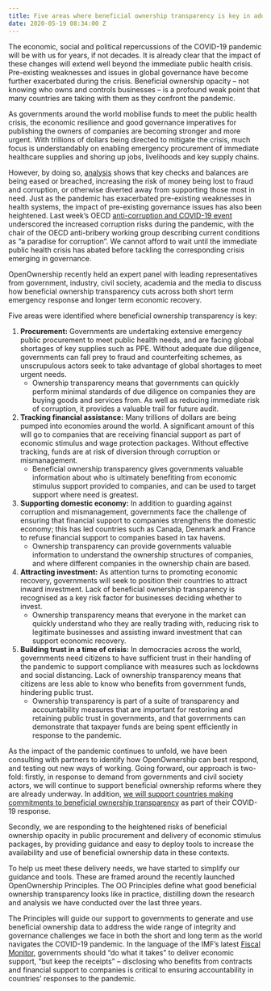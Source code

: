 ```yaml
---
title: Five areas where beneficial ownership transparency is key in addressing Coronavirus
date: 2020-05-19 08:34:00 Z
---
```


The economic, social and political repercussions of the COVID-19 pandemic will be with us for years, if not decades. It is already clear that the impact of these changes will extend well beyond the immediate public health crisis. Pre-existing weaknesses and issues in global governance have become further exacerbated during the crisis. Beneficial ownership opacity – not knowing who owns and controls businesses – is a profound weak point that many countries are taking with them as they confront the pandemic.

As governments around the world mobilise funds to meet the public health crisis, the economic resilience and good governance imperatives for publishing the owners of companies are becoming stronger and more urgent. With trillions of dollars being directed to mitigate the crisis, much focus is understandably on enabling emergency procurement of immediate healthcare supplies and shoring up jobs, livelihoods and key supply chains. 

However, by doing so, [analysis](https://www.u4.no/publications/corruption-in-the-time-of-covid-19-a-double-threat-for-low-income-countries) shows that key checks and balances are being eased or breached, increasing the risk of money being lost to fraud and corruption, or otherwise diverted away from supporting those most in need. Just as the pandemic has exacerbated pre-existing weaknesses in health systems, the impact of pre-existing governance issues has also been heightened. Last week’s OECD [anti-corruption and COVID-19 event](https://www.youtube.com/watch?v=gWz37lJiVzY&amp=&feature=youtu.be) underscored the increased corruption risks during the pandemic, with the chair of the OECD anti-bribery working group describing current conditions as “a paradise for corruption”. We cannot afford to wait until the immediate public health crisis has abated before tackling the corresponding crisis emerging in governance. 

OpenOwnership recently held an expert panel with leading representatives from government, industry, civil society, academia and the media to discuss how beneficial ownership transparency cuts across both short term emergency response and longer term economic recovery.

Five areas were identified where beneficial ownership transparency is key: 



1. **Procurement:** Governments are undertaking extensive emergency public procurement to meet public health needs, and are facing global shortages of key supplies such as PPE. Without adequate due diligence, governments can fall prey to fraud and counterfeiting schemes, as unscrupulous actors seek to take advantage of global shortages to meet urgent needs. 
    *   Ownership transparency means that governments can quickly perform minimal  standards of due diligence on companies they are buying goods and services from. As well as reducing immediate risk of corruption, it provides a valuable trail for future audit.
2. **Tracking financial assistance:** Many trillions of dollars are being pumped into economies around the world. A significant amount of this will go to companies that are receiving financial support as part of economic stimulus and wage protection packages. Without effective tracking, funds are at risk of diversion through corruption or mismanagement. 
    *   Beneficial ownership transparency gives governments valuable information about who is ultimately benefiting from economic stimulus support provided to companies, and can be used to target support where need is greatest.
3. **Supporting domestic economy:** In addition to guarding against corruption and mismanagement, governments face the challenge of ensuring that financial support to companies strengthens the domestic economy; this has led countries such as Canada, Denmark and France to refuse financial support to companies based in tax havens. 
    *   Ownership transparency can provide governments valuable information to understand the ownership structures of companies, and where different companies in the ownership chain are based.
4. **Attracting investment:** As attention turns to promoting economic recovery, governments will seek to position their countries to attract inward investment. Lack of beneficial ownership transparency is recognised as a key risk factor for businesses deciding whether to invest. 
    *   Ownership transparency means that everyone in the market can quickly understand who they are really trading with, reducing risk to legitimate businesses and assisting inward investment that can support economic recovery.
5. **Building trust in a time of crisis:** In democracies across the world, governments need citizens to have sufficient trust in their handling of the pandemic to support compliance with measures such as lockdowns and social distancing. Lack of ownership transparency means that citizens are less able to know who benefits from government funds, hindering public trust.
    *   Ownership transparency is part of a suite of transparency and accountability measures that are important for restoring and retaining public trust in governments, and that governments can demonstrate that taxpayer funds are being spent efficiently in response to the pandemic.

As the impact of the pandemic continues to unfold, we have been consulting with partners to identify how OpenOwnership can best respond, and testing out new ways of working. Going forward, our approach is two-fold: firstly, in response to demand from governments and civil society actors, we will continue to support beneficial ownership reforms where they are already underway. In addition, [we will support countries making commitments to beneficial ownership transparency](https://www.imf.org/en/About/Factsheets/Sheets/2020/04/30/how-imf-covid19-financial-help-is-used) as part of their COVID-19 response.  

Secondly, we are responding to the heightened risks of beneficial ownership opacity in public procurement and delivery of economic stimulus packages, by providing guidance and easy to deploy tools to increase the availability and use of beneficial ownership data in these contexts. 

To help us meet these delivery needs, we have started to simplify our guidance and tools. These are framed around the recently launched OpenOwnership Principles. The OO Principles define what good beneficial ownership transparency looks like in practice, distilling down the research and analysis we have conducted over the last three years.

The Principles will guide our support to governments to generate and use beneficial ownership data to address the wide range of integrity and governance challenges we face in both the short and long term as the world navigates the COVID-19 pandemic. In the language of the IMF’s latest [Fiscal Monitor](https://www.imf.org/~/media/Files/Publications/covid19-special-notes/en-special-series-on-covid-19-keeping-the-receipts.ashx?la=en), governments should “do what it takes” to deliver economic support, “but keep the receipts” – disclosing who benefits from contracts and financial support to companies is critical to ensuring accountability in countries’ responses to the pandemic.
